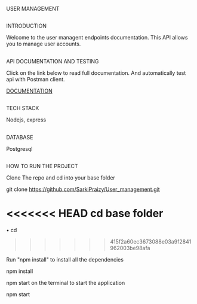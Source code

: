 USER MANAGEMENT

##

INTRODUCTION

Welcome to the user managent endpoints documentation. This API allows you to manage user accounts.

##

API DOCUMENTATION AND TESTING

Click on the link below to read full documentation. And automatically test api with Postman client.

[DOCUMENTATION](https://documenter.getpostman.com/view/30061272/2sAXxWYULJ)

##

TECH STACK

Nodejs, express

##

DATABASE

Postgresql

##

HOW TO RUN THE PROJECT

Clone The repo and cd into your base folder

git clone https://github.com/SarkiPraizy/User_management.git

<<<<<<< HEAD
cd base folder
=======
• cd <base folder>
>>>>>>> 415f2a60ec3673088e03a9f2841962003be98afa

Run "npm install" to install all the dependencies

npm install

npm start on the terminal to start the application

npm start
